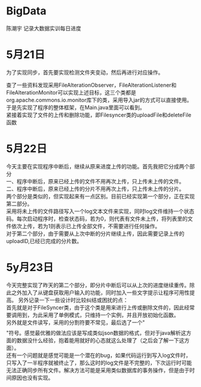 # BigData
陈潮宇 记录大数据实训每日进度
# 5月21日
为了实现同步，首先要实现检测文件夹变动，然后再进行对应操作。  

查了一些资料发现采用FileAlterationObserver，FileAlterationListener和FileAlterationMonitor可以实现上述目标，这三个类都是org.apache.commons.io.monitor库下的类，采用导入jar的方式可以直接使用。
于是先实现了程序的整体框架，在Main.java里面可以看到。  
紧接着实现了文件的上传和删除功能，即Filesyncer类的uploadFile和deleteFile函数  
# 5月22日
今天主要在实现程序中断后，继续从原来进度上传的功能。首先我把它分成两个部分  
一、程序中断后，原来已经上传的文件不用再次上传，只上传未上传的文件。  
二、程序中断后，原来已经上传的分片不用再次上传，只上传未上传的分片。  
两个部分是类似的，但实现起来有一点区别。目前已经实现第一个部分，正在实现第二部分。  
采用将未上传的文件路径写入一个log文本文件来实现，同时log文件维持一个状态码。每次启动程序时，检查状态码，若为0，则代表有文件未上传，将列表里的文件依次上传，若为1则表示已上传全部文件，不需要进行任何操作。  
对于第二个部分，由于需要从上次中断的分片继续上传，因此需要记录上传的uploadID,已经已完成的分片数。  
# 5y月23日
今天完整实现了昨天的第二个部分，即分片中断后可以从上次的进度继续重传。除此之外加入了从键盘获取用户输入的功能，同时加入一些文字提示让程序可用性提高。
另外记录一下一些设计时比较纠结或困扰的点：  
首先就是对于FileSyncer类，由于这个类是用来进行上传或删除文件的，因此经常要调用到，为此采用了单例模式，只维持一个实例，并且开放初始化函数。  
另外就是文件读写，采用的分割符要不常见，最后选了一个"$$$$"符号。感觉最优雅的做法应该是写成类似json数据的格式，但对于java解析这方面的数据没什么经验，抱着能用就好的心态就这么处理了（之后会了解一下这方面）。  
还有一个问题就是感觉可能是一个潜在的bug，如果代码运行到写入log文件时，只写入了一半程序就被终止了，那么这时的log文件是不完整的，下次运行时可能无法正确同步所有文件。解决方法可能是采用类似数据库的事务操作，但是由于时间原因也没有实现。
